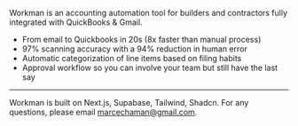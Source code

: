 Workman is an accounting automation tool for builders and contractors fully integrated with QuickBooks & Gmail.

- From email to Quickbooks in 20s (8x faster than manual process)
- 97% scanning accuracy with a 94% reduction in human error
- Automatic categorization of line items based on filing habits
- Approval workflow so you can involve your team but still have the last say

---

Workman is built on Next.js, Supabase, Tailwind, Shadcn. For any questions, please email marcechaman@gmail.com.
